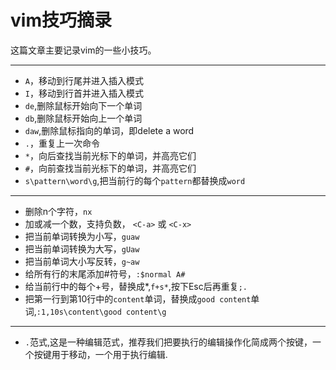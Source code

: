 #  vim技巧摘录

这篇文章主要记录vim的一些小技巧。 


-----------------
* `A`，移动到行尾并进入插入模式
* `I`，移动到行首并进入插入模式
* `de`,删除鼠标开始向下一个单词
* `db`,删除鼠标开始向上一个单词
* `daw`,删除鼠标指向的单词，即delete a word
* `.`，重复上一次命令
* `*`，向后查找当前光标下的单词，并高亮它们
* `#`，向前查找当前光标下的单词，并高亮它们
* `s\pattern\word\g`,把当前行的每个`pattern`都替换成`word`

-----------------

* 删除n个字符，`nx`
* 加或减一个数，支持负数， `<C-a>` 或 `<C-x>`
* 把当前单词转换为小写，`guaw`
* 把当前单词转换为大写，`gUaw`
* 把当前单词大小写反转，`g~aw`
* 给所有行的末尾添加#符号，`:$normal A#`
* 给当前行中的每个+号，替换成*,`f+s*`,按下Esc后再重复`;.`
* 把第一行到第10行中的`content`单词，替换成`good content`单词,`:1,10s\content\good content\g`


-----------------

* `.`范式,这是一种编辑范式，推荐我们把要执行的编辑操作化简成两个按键，一个按键用于移动，一个用于执行编辑.
